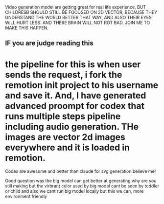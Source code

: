 Video generation model are getting great for real life experience, BUT CHILDRESB SHOULD STILL BE FOCUSED ON 2D VECTOR, BECAUSE THEY UNDERSTAND THE WORLD BETTER THAT WAY, AND ALSO THEIR EYES WILL HURT LESS. AND THERE BRAIN WILL NOT ROT BAD. 
JOIN ME TO MAKE THIS HAPPEN.

## IF you are judge reading this
# the pipeline for this is when user sends the request, i fork the remotion init project to his username and save it. And, I have generated advanced proompt for codex that runs multiple steps pipeline including audio generation. THe images are vector 2d images everywhere and it is loaded in remotion.
Codex are awesome and better than claude for svg generation believe me!





Good question was the big model can get better at generating why are you still making but the virbrant color used by big model cant be seen by toddler or child and also we cant run big model locally but this we can, more environment friendly